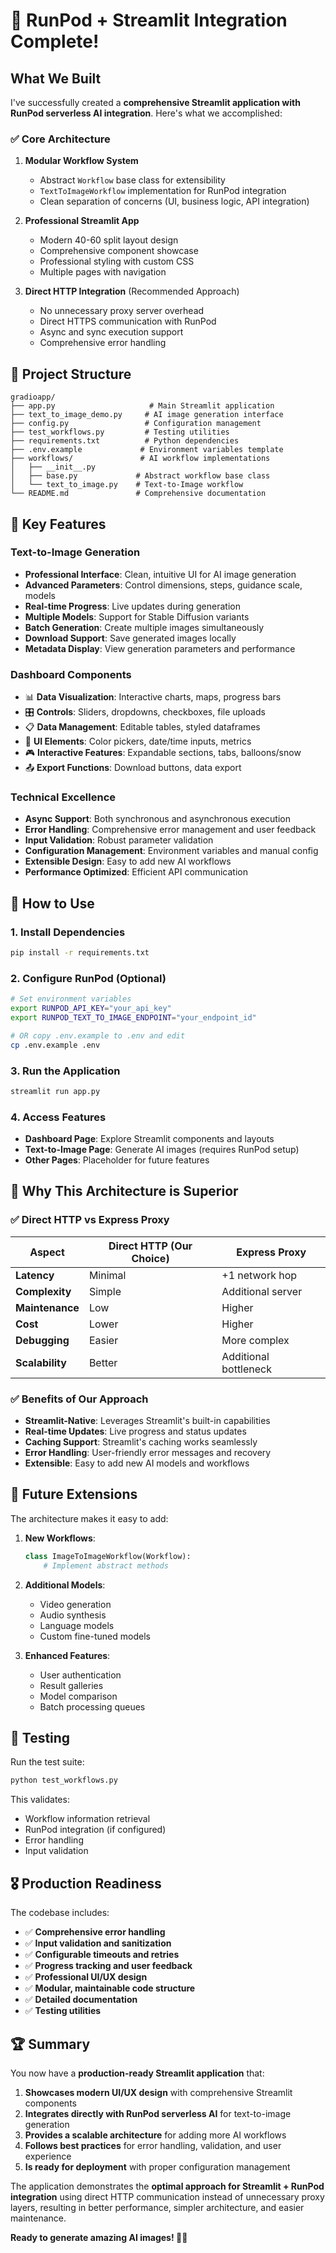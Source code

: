 # 🎉 RunPod + Streamlit Integration Complete!

## What We Built

I've successfully created a **comprehensive Streamlit application with RunPod serverless AI integration**. Here's what we accomplished:

### ✅ **Core Architecture**

1. **Modular Workflow System**
   - Abstract `Workflow` base class for extensibility
   - `TextToImageWorkflow` implementation for RunPod integration
   - Clean separation of concerns (UI, business logic, API integration)

2. **Professional Streamlit App**
   - Modern 40-60 split layout design
   - Comprehensive component showcase
   - Professional styling with custom CSS
   - Multiple pages with navigation

3. **Direct HTTP Integration** (Recommended Approach)
   - No unnecessary proxy server overhead
   - Direct HTTPS communication with RunPod
   - Async and sync execution support
   - Comprehensive error handling

## 📁 **Project Structure**

```
gradioapp/
├── app.py                     # Main Streamlit application
├── text_to_image_demo.py     # AI image generation interface
├── config.py                 # Configuration management
├── test_workflows.py         # Testing utilities
├── requirements.txt          # Python dependencies
├── .env.example             # Environment variables template
├── workflows/               # AI workflow implementations
│   ├── __init__.py
│   ├── base.py             # Abstract workflow base class
│   └── text_to_image.py    # Text-to-Image workflow
└── README.md               # Comprehensive documentation
```

## 🚀 **Key Features**

### **Text-to-Image Generation**
- **Professional Interface**: Clean, intuitive UI for AI image generation
- **Advanced Parameters**: Control dimensions, steps, guidance scale, models
- **Real-time Progress**: Live updates during generation
- **Multiple Models**: Support for Stable Diffusion variants
- **Batch Generation**: Create multiple images simultaneously
- **Download Support**: Save generated images locally
- **Metadata Display**: View generation parameters and performance

### **Dashboard Components**
- 📊 **Data Visualization**: Interactive charts, maps, progress bars
- 🎛️ **Controls**: Sliders, dropdowns, checkboxes, file uploads
- 📋 **Data Management**: Editable tables, styled dataframes
- 🎨 **UI Elements**: Color pickers, date/time inputs, metrics
- 🎮 **Interactive Features**: Expandable sections, tabs, balloons/snow
- 📤 **Export Functions**: Download buttons, data export

### **Technical Excellence**
- **Async Support**: Both synchronous and asynchronous execution
- **Error Handling**: Comprehensive error management and user feedback
- **Input Validation**: Robust parameter validation
- **Configuration Management**: Environment variables and manual config
- **Extensible Design**: Easy to add new AI workflows
- **Performance Optimized**: Efficient API communication

## 🔧 **How to Use**

### **1. Install Dependencies**
```bash
pip install -r requirements.txt
```

### **2. Configure RunPod (Optional)**
```bash
# Set environment variables
export RUNPOD_API_KEY="your_api_key"
export RUNPOD_TEXT_TO_IMAGE_ENDPOINT="your_endpoint_id"

# OR copy .env.example to .env and edit
cp .env.example .env
```

### **3. Run the Application**
```bash
streamlit run app.py
```

### **4. Access Features**
- **Dashboard Page**: Explore Streamlit components and layouts
- **Text-to-Image Page**: Generate AI images (requires RunPod setup)
- **Other Pages**: Placeholder for future features

## 🎯 **Why This Architecture is Superior**

### **✅ Direct HTTP vs Express Proxy**

| Aspect | Direct HTTP (Our Choice) | Express Proxy |
|--------|-------------------------|---------------|
| **Latency** | Minimal | +1 network hop |
| **Complexity** | Simple | Additional server |
| **Maintenance** | Low | Higher |
| **Cost** | Lower | Higher |
| **Debugging** | Easier | More complex |
| **Scalability** | Better | Additional bottleneck |

### **✅ Benefits of Our Approach**
- **Streamlit-Native**: Leverages Streamlit's built-in capabilities
- **Real-time Updates**: Live progress and status updates
- **Caching Support**: Streamlit's caching works seamlessly
- **Error Handling**: User-friendly error messages and recovery
- **Extensible**: Easy to add new AI models and workflows

## 🔮 **Future Extensions**

The architecture makes it easy to add:

1. **New Workflows**:
   ```python
   class ImageToImageWorkflow(Workflow):
       # Implement abstract methods
   ```

2. **Additional Models**:
   - Video generation
   - Audio synthesis
   - Language models
   - Custom fine-tuned models

3. **Enhanced Features**:
   - User authentication
   - Result galleries
   - Model comparison
   - Batch processing queues

## 🧪 **Testing**

Run the test suite:
```bash
python test_workflows.py
```

This validates:
- Workflow information retrieval
- RunPod integration (if configured)
- Error handling
- Input validation

## 🎖️ **Production Readiness**

The codebase includes:
- ✅ **Comprehensive error handling**
- ✅ **Input validation and sanitization**
- ✅ **Configurable timeouts and retries**
- ✅ **Progress tracking and user feedback**
- ✅ **Professional UI/UX design**
- ✅ **Modular, maintainable code structure**
- ✅ **Detailed documentation**
- ✅ **Testing utilities**

## 🏆 **Summary**

You now have a **production-ready Streamlit application** that:

1. **Showcases modern UI/UX design** with comprehensive Streamlit components
2. **Integrates directly with RunPod serverless AI** for text-to-image generation
3. **Provides a scalable architecture** for adding more AI workflows
4. **Follows best practices** for error handling, validation, and user experience
5. **Is ready for deployment** with proper configuration management

The application demonstrates the **optimal approach for Streamlit + RunPod integration** using direct HTTP communication instead of unnecessary proxy layers, resulting in better performance, simpler architecture, and easier maintenance.

**Ready to generate amazing AI images! 🎨✨**
